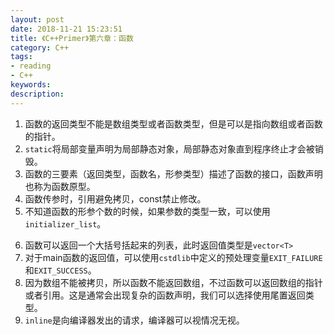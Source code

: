 ```yaml
---
layout: post
date: 2018-11-21 15:23:51
title: 《C++Primer》第六章：函数
category: C++
tags:
- reading
- C++
keywords:
description:
---
```



1. 函数的返回类型不能是数组类型或者函数类型，但是可以是指向数组或者函数的指针。
2. `static`将局部变量声明为局部静态对象，局部静态对象直到程序终止才会被销毁。
3. 函数的三要素（返回类型，函数名，形参类型）描述了函数的接口，函数声明也称为函数原型。
4. 函数传参时，引用避免拷贝，const禁止修改。
5. 不知道函数的形参个数的时候，如果参数的类型一致，可以使用`initializer_list`。

<!-- more -->

6. 函数可以返回一个大括号括起来的列表，此时返回值类型是`vector<T>`
7. 对于main函数的返回值，可以使用`cstdlib`中定义的预处理变量`EXIT_FAILURE`和`EXIT_SUCCESS`。
8. 因为数组不能被拷贝，所以函数不能返回数组，不过函数可以返回数组的指针或者引用。这是通常会出现复杂的函数声明，我们可以选择使用尾置返回类型。
9. `inline`是向编译器发出的请求，编译器可以视情况无视。

